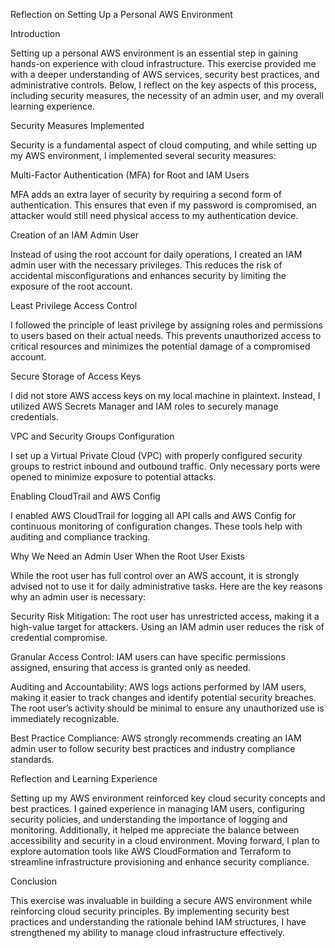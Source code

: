 Reflection on Setting Up a Personal AWS Environment

Introduction

Setting up a personal AWS environment is an essential step in gaining hands-on experience with cloud infrastructure. This exercise provided me with a deeper understanding of AWS services, security best practices, and administrative controls. Below, I reflect on the key aspects of this process, including security measures, the necessity of an admin user, and my overall learning experience.

Security Measures Implemented

Security is a fundamental aspect of cloud computing, and while setting up my AWS environment, I implemented several security measures:

Multi-Factor Authentication (MFA) for Root and IAM Users

MFA adds an extra layer of security by requiring a second form of authentication. This ensures that even if my password is compromised, an attacker would still need physical access to my authentication device.

Creation of an IAM Admin User

Instead of using the root account for daily operations, I created an IAM admin user with the necessary privileges. This reduces the risk of accidental misconfigurations and enhances security by limiting the exposure of the root account.

Least Privilege Access Control

I followed the principle of least privilege by assigning roles and permissions to users based on their actual needs. This prevents unauthorized access to critical resources and minimizes the potential damage of a compromised account.

Secure Storage of Access Keys

I did not store AWS access keys on my local machine in plaintext. Instead, I utilized AWS Secrets Manager and IAM roles to securely manage credentials.

VPC and Security Groups Configuration

I set up a Virtual Private Cloud (VPC) with properly configured security groups to restrict inbound and outbound traffic. Only necessary ports were opened to minimize exposure to potential attacks.

Enabling CloudTrail and AWS Config

I enabled AWS CloudTrail for logging all API calls and AWS Config for continuous monitoring of configuration changes. These tools help with auditing and compliance tracking.

Why We Need an Admin User When the Root User Exists

While the root user has full control over an AWS account, it is strongly advised not to use it for daily administrative tasks. Here are the key reasons why an admin user is necessary:

Security Risk Mitigation: The root user has unrestricted access, making it a high-value target for attackers. Using an IAM admin user reduces the risk of credential compromise.

Granular Access Control: IAM users can have specific permissions assigned, ensuring that access is granted only as needed.

Auditing and Accountability: AWS logs actions performed by IAM users, making it easier to track changes and identify potential security breaches. The root user’s activity should be minimal to ensure any unauthorized use is immediately recognizable.

Best Practice Compliance: AWS strongly recommends creating an IAM admin user to follow security best practices and industry compliance standards.

Reflection and Learning Experience

Setting up my AWS environment reinforced key cloud security concepts and best practices. I gained experience in managing IAM users, configuring security policies, and understanding the importance of logging and monitoring. Additionally, it helped me appreciate the balance between accessibility and security in a cloud environment. Moving forward, I plan to explore automation tools like AWS CloudFormation and Terraform to streamline infrastructure provisioning and enhance security compliance.

Conclusion

This exercise was invaluable in building a secure AWS environment while reinforcing cloud security principles. By implementing security best practices and understanding the rationale behind IAM structures, I have strengthened my ability to manage cloud infrastructure effectively.
